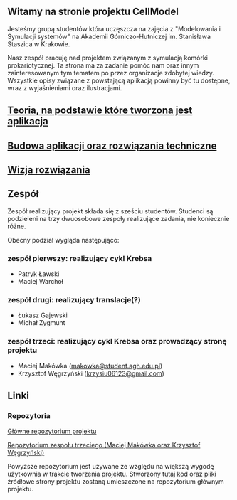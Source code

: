 ## Witamy na stronie projektu CellModel

Jesteśmy grupą studentów która uczęszcza na zajęcia z  "Modelowania i Symulacji systemów" na Akademii Górniczo-Hutniczej im. Stanisława Staszica w Krakowie. 

Nasz zespół pracuję nad projektem związanym z symulacją komórki prokariotycznej. Ta strona ma za zadanie pomóc nam oraz innym zainteresowanym tym tematem po przez organizacje zdobytej wiedzy.
Wszystkie opisy związane z powstającą aplikacją powinny być tu dostępne, wraz z wyjaśnieniami oraz ilustracjami.

## [Teoria, na podstawie które tworzona jest aplikacja](theory)

## [Budowa aplikacji oraz rozwiązania techniczne](technical_details)

## [Wizja rozwiązania](solution_template)

## Zespół

Zespół realizujący projekt składa się z sześciu studentów. Studenci są podzieleni na trzy dwuosobowe zespoły realizujące zadania, nie koniecznie różne.

Obecny podział wygląda następująco:

### zespół pierwszy: realizujący cykl Krebsa

- Patryk Ławski
- Maciej Warchoł

### zespół drugi: realizujący translacje(?)

- Łukasz Gajewski
- Michał Zygmunt

### zespół trzeci: realizujący cykl Krebsa oraz prowadzący stronę projektu

- Maciej Makówka (makowka@student.agh.edu.pl)
- Krzysztof Węgrzyński (krzysiu06123@gmail.com)

## Linki

### Repozytoria

[Główne repozytorium projektu](https://github.com/miczyg/cell-simulation)

[Repozytorium zespołu trzeciego (Maciej Makówka oraz Krzysztof Węgrzyński)](https://github.com/wegrzyns/CellModel)

Powyższe repozytorium jest używane ze względu na większą wygodę użytkownia w trakcie tworzenia projektu.
Stworzony tutaj kod oraz pliki źródłowe strony projektu zostaną umieszczone na repozytorium głównym projektu.
